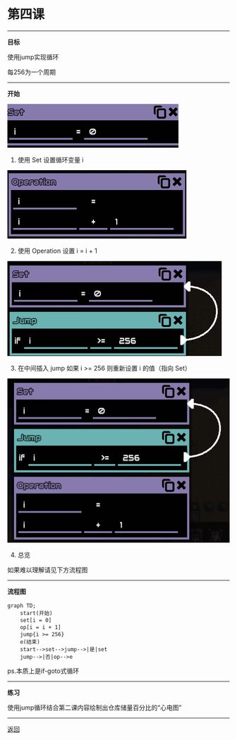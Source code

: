 # 第四课

---

**目标**

使用jump实现循环

每256为一个周期

---

**开始**

![001](/example/class4/img/001.png)

1. 使用 Set 设置循环变量 i
   
![002](/example/class4/img/002.png)

2. 使用 Operation 设置 i = i + 1

![003](/example/class4/img/003.png)

3. 在中间插入 jump 如果 i >= 256 则重新设置 i 的值（指向 Set）

![004](/example/class4/img/004.png)

4. 总览


如果难以理解请见下方流程图

---

**流程图**

<html><head><link rel="stylesheet" type="text/css" href="https://cdn.jsdelivr.net/npm/vditor@3.6.0/dist/index.css"/>
<script src="https://cdn.jsdelivr.net/npm/vditor@3.6.0/dist/method.min.js"></script></head>
<body><div class="vditor-reset" id="preview"><pre><code class="language-mermaid">graph TD;
	start(开始)
	set[i = 0]
	op[i = i + 1]
	jump{i &gt;= 256}
	e(结束)
	start--&gt;set--&gt;jump--&gt;|是|set
	jump--&gt;|否|op--&gt;e
</code></pre>
</div>
<script>
    const previewElement = document.getElementById('preview')
    Vditor.setContentTheme('light', 'https://cdn.jsdelivr.net/npm/vditor@3.6.0/dist/css/content-theme');
    Vditor.codeRender(previewElement, 'zh_CN');
    Vditor.highlightRender({"enable":true,"lineNumber":false,"style":"github"}, previewElement, 'https://cdn.jsdelivr.net/npm/vditor@3.6.0');
    Vditor.mathRender(previewElement, {
        cdn: 'https://cdn.jsdelivr.net/npm/vditor@3.6.0',
        math: {"engine":"KaTeX","inlineDigit":false,"macros":{}},
    });
    Vditor.mermaidRender(previewElement, 'https://cdn.jsdelivr.net/npm/vditor@3.6.0');
    Vditor.flowchartRender(previewElement, 'https://cdn.jsdelivr.net/npm/vditor@3.6.0');
    Vditor.graphvizRender(previewElement, 'https://cdn.jsdelivr.net/npm/vditor@3.6.0');
    Vditor.chartRender(previewElement, 'https://cdn.jsdelivr.net/npm/vditor@3.6.0');
    Vditor.mindmapRender(previewElement, 'https://cdn.jsdelivr.net/npm/vditor@3.6.0');
    Vditor.abcRender(previewElement, 'https://cdn.jsdelivr.net/npm/vditor@3.6.0');
    Vditor.mediaRender(previewElement);
</script></body></html>

ps.本质上是if-goto式循环

---

**练习**

使用jump循环结合第二课内容绘制出仓库储量百分比的“心电图”

---

[返回](https://lanluz.github.io/Mindustry-guide/)